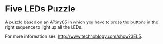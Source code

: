 # Five LEDs Puzzle
A puzzle based on an ATtiny85 in which you have to press the buttons in the right sequence to light up all the LEDs.

For more information see: <http://www.technoblogy.com/show?3EL5>.
